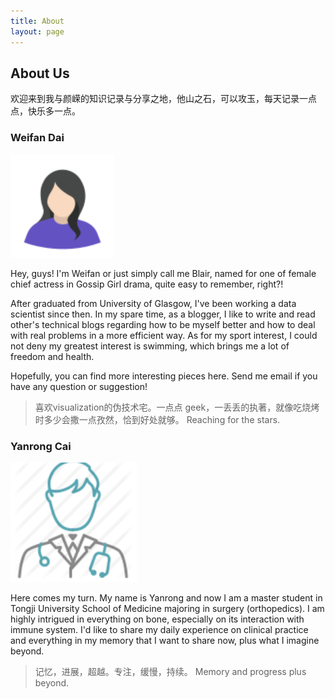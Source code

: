 ```yaml
---
title: About
layout: page
---
```

## About Us

欢迎来到我与颜嵘的知识记录与分享之地，他山之石，可以攻玉，每天记录一点点，快乐多一点。

### Weifan Dai

![weifan](assets/images/DA.PNG)


Hey, guys! I'm Weifan or just simply call me Blair, named for one of female chief actress in Gossip Girl drama, quite easy to remember, right?!

After graduated from University of Glasgow, I've been working a data scientist since then. In my spare time, as a blogger, I like to write and read other's technical blogs regarding how to be myself better and how to deal with real problems in a more efficient way. As for my sport interest, I could not deny my greatest interest is swimming, which brings me a lot of freedom and health. 

Hopefully, you can find more interesting pieces here. Send me email if you have any question or suggestion! 

> 喜欢visualization的伪技术宅。一点点 geek，一丢丢的执著，就像吃烧烤时多少会撒一点孜然，恰到好处就够。 Reaching for the stars.

### Yanrong Cai

![yanrong](assets/images/doctor.PNG)

Here comes my turn. My name is Yanrong and now I am a master student in Tongji University School of Medicine majoring in surgery (orthopedics). I am highly intrigued in everything on bone, especially on its interaction with immune system. I'd like to share my daily experience on clinical practice and everything in my memory that I want to share now, plus what I imagine beyond.

> 记忆，进展，超越。专注，缓慢，持续。 Memory and progress plus beyond.






